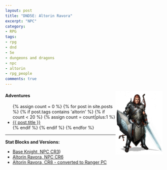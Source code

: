 ```yaml
---
layout: post
title: "DND5E: Altorin Ravora"
excerpt: "NPC"
category:
- RPG
tags:
- rpg
- dnd
- 5e
- dungeons and dragons
- npc
- altorin
- rpg_people
comments: true
---
```


<a href="https://dviw3bl0enbyw.cloudfront.net/uploads/forum_attachment/file/134120/kolvir_comm_by_yamao-d6uy0t8.jpg"><img src="/images/dnd/altorin.jpg" style="max-width: 30%; height: auto; float: right"></a>

#### Adventures

<ul class="posts">
{% assign count = 0 %}
{% for post in site.posts %}
  {% if post.tags contains 'altorin' %}
    {% if count < 20 %}
      {% assign count = count|plus:1 %}
      <div class="post_info">
        <li>
          <a href="{{ post.url }}">{{ post.title }}</a>
        </li>
      </div>
    {% endif %}
  {% endif %}
{% endfor %}
</ul>

---

**Stat Blocks and Versions:**

- [Base Knight, NPC CR3](https://chisaipete.github.io/bestiary/creatures/knight))
- [Altorin Ravora, NPC CR6](https://homebrewery.naturalcrit.com/share/SkP6jcbKQm)
- [Altorin Ravora, CR8 - converted to Ranger PC](https://homebrewery.naturalcrit.com/share/By-NayMFQX)